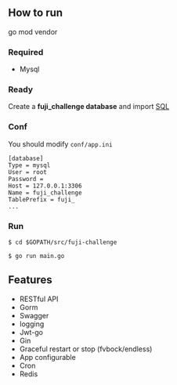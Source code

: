 ## How to run
go mod vendor

### Required

- Mysql

### Ready

Create a **fuji_challenge database** and import [SQL](docs/sql/db.sql)

### Conf

You should modify `conf/app.ini`

```
[database]
Type = mysql
User = root
Password =
Host = 127.0.0.1:3306
Name = fuji_challenge
TablePrefix = fuji_
...
```

### Run
```
$ cd $GOPATH/src/fuji-challenge

$ go run main.go 
```

## Features

- RESTful API
- Gorm
- Swagger
- logging
- Jwt-go
- Gin
- Graceful restart or stop (fvbock/endless)
- App configurable
- Cron
- Redis